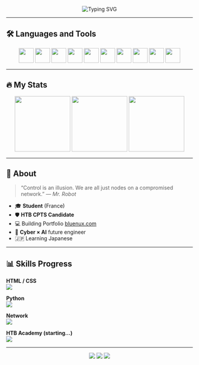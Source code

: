 <!-- Typing animation en haut -->
<p align="center">
  <img src="https://readme-typing-svg.demolab.com?font=Fira+Code&size=20&pause=1000&center=true&vCenter=true&width=440&lines=Ethical+hacker+in+training...;HTB+CPTS+Candidate+%F0%9F%94%91;Cybersecurity+%C3%97+AI+Engineer+%E2%9A%94%EF%B8%8F;Learning+Japanese+%F0%9F%87%AF%F0%9F%87%B5" alt="Typing SVG" />
</p>

---

## 🛠️ Languages and Tools

<p align="center">
  <img src="https://cdn.jsdelivr.net/gh/devicons/devicon/icons/python/python-original.svg" width="40" />
  <img src="https://cdn.jsdelivr.net/gh/devicons/devicon/icons/bash/bash-original.svg" width="40" />
  <img src="https://cdn.jsdelivr.net/gh/devicons/devicon/icons/linux/linux-original.svg" width="40" />
  <img src="https://cdn.jsdelivr.net/gh/devicons/devicon/icons/vscode/vscode-original.svg" width="40" />
  <img src="https://cdn.jsdelivr.net/gh/devicons/devicon/icons/html5/html5-original.svg" width="40" />
  <img src="https://cdn.jsdelivr.net/gh/devicons/devicon/icons/css3/css3-original.svg" width="40" />
  <img src="https://cdn.jsdelivr.net/gh/devicons/devicon/icons/javascript/javascript-original.svg" width="40" />
  <img src="https://cdn.jsdelivr.net/gh/devicons/devicon/icons/github/github-original.svg" width="40" />
  <img src="https://encrypted-tbn0.gstatic.com/images?q=tbn:ANd9GcQhs6oJRGZG2suzcDhW-iLWdYaMwJw3rllNyQ&s" width="40" />
  <img src="https://whatthelogo.com/storage/logos/kali-linux-270621.png" width="40" />
</p>

---

## 🔥 My Stats

<p align="center">
  <img height="150" src="https://github-readme-stats.vercel.app/api?username=bluenuxdev&show_icons=true&theme=radical&hide_border=true&count_private=true"/>
  <img height="150" src="https://github-readme-streak-stats.herokuapp.com/?user=bluenuxdev&theme=radical&hide_border=true"/>
  <img height="150" src="https://github-readme-stats.vercel.app/api/top-langs/?username=bluenuxdev&layout=compact&langs_count=8&theme=radical&hide_border=true"/>
</p>

---

## 🧠 About

> “Control is an illusion. We are all just nodes on a compromised network.” — *Mr. Robot*

- 🎓 **Student** (France)  
- 🛡️ **HTB CPTS Candidate**  
- 💻 Building Portfolio [bluenux.com](https://bluenux.com)  
- 🤖 **Cyber × AI** future engineer  
- 🇯🇵 Learning Japanese  

---

## 📊 Skills Progress

**HTML / CSS**  
![](https://geps.dev/progress/100?successColor=00FF00&warningColor=FFFF00&dangerColor=FF0000)

**Python**  
![](https://geps.dev/progress/80?successColor=00FF00&warningColor=FFFF00&dangerColor=FF0000)

**Network**  
![](https://geps.dev/progress/50?successColor=00FF00&warningColor=FFFF00&dangerColor=FF0000)

**HTB Academy (starting...)**  
![](https://geps.dev/progress/10?successColor=00FF00&warningColor=FFFF00&dangerColor=FF0000)

---

<!-- Contact section clean -->
<p align="center">
  <a href="https://discord.com/users/799730579594674226"><img src="https://img.shields.io/badge/-@bluenux-black?style=for-the-badge&logo=discord&logoColor=red"></a>
  <a href="https://bluenux.com"><img src="https://img.shields.io/badge/-bluenux.com-black?style=for-the-badge&logo=firefoxbrowser&logoColor=orange"></a>
  <a href="https://github.com/bluenuxdev"><img src="https://img.shields.io/badge/-GitHub-black?style=for-the-badge&logo=github"></a>
</p>
